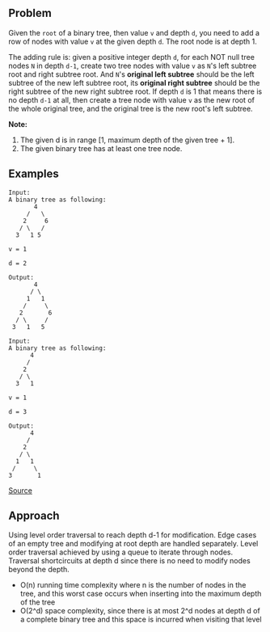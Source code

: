## Problem
Given the `root` of a binary tree, then value `v` and depth `d`, you need to add a row of nodes with value `v` at the given depth `d`. The root node is at depth 1.

The adding rule is: given a positive integer depth `d`, for each NOT null tree nodes `N` in depth `d-1`, create two tree nodes with value `v` as `N`'s left subtree root and right subtree root. And `N`'s __original left subtree__ should be the left subtree of the new left subtree root, its __original right subtree__ should be the right subtree of the new right subtree root. If depth `d` is 1 that means there is no depth `d-1` at all, then create a tree node with value `v` as the new root of the whole original tree, and the original tree is the new root's left subtree.

**Note:**
1. The given d is in range [1, maximum depth of the given tree + 1].
2. The given binary tree has at least one tree node.

## Examples
```
Input: 
A binary tree as following:
       4
     /   \
    2     6
   / \   / 
  3   1 5   

v = 1

d = 2

Output: 
       4
      / \
     1   1
    /     \
   2       6
  / \     / 
 3   1   5   

```
```
Input: 
A binary tree as following:
      4
     /   
    2    
   / \   
  3   1    

v = 1

d = 3

Output: 
      4
     /   
    2
   / \    
  1   1
 /     \  
3       1
```

[Source](https://leetcode.com/problems/add-one-row-to-tree/description/)

## Approach
Using level order traversal to reach depth d-1 for modification. Edge cases of an empty tree and modifying at root depth are handled separately. Level order traversal achieved by using a queue to iterate through nodes. Traversal shortcircuits at depth d since there is no need to modify nodes beyond the depth.

* O(n) running time complexity where n is the number of nodes in the tree, and this worst case occurs when inserting into the maximum depth of the tree
* O(2^d) space complexity, since there is at most 2^d nodes at depth d of a complete binary tree and this space is incurred when visiting that level
